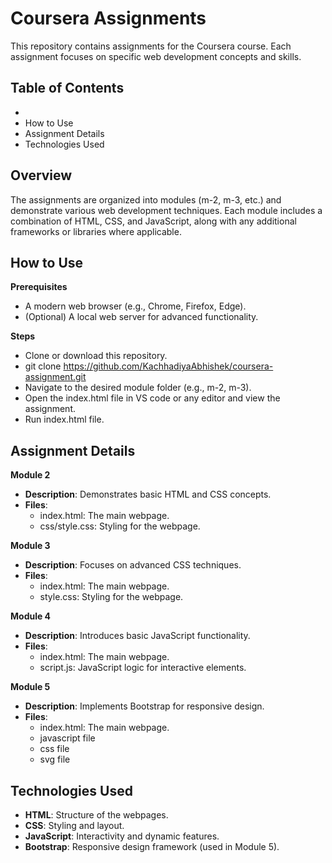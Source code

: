 # Coursera Assignments

This repository contains assignments for the Coursera course. Each assignment focuses on specific web development concepts and skills.

## Table of Contents

- <Overview>
- How to Use
- Assignment Details
- Technologies Used

## Overview

The assignments are organized into modules (m-2, m-3, etc.) and demonstrate various web development techniques. Each module includes a combination of HTML, CSS, and JavaScript, along with any additional frameworks or libraries where applicable.

## How to Use

**Prerequisites**
 - A modern web browser (e.g., Chrome, Firefox, Edge).
 - (Optional) A local web server for advanced functionality.

**Steps**
 - Clone or download this repository.
 - git clone <https://github.com/KachhadiyaAbhishek/coursera-assignment.git>
 - Navigate to the desired module folder (e.g., m-2, m-3).
 - Open the index.html file in VS code or any editor and view the assignment.
 - Run index.html file.

## Assignment Details

**Module 2**
- **Description**: Demonstrates basic HTML and CSS concepts.
- **Files**:
  - index.html: The main webpage.
  - css/style.css: Styling for the webpage.

**Module 3**
- **Description**: Focuses on advanced CSS techniques.
- **Files**:
  - index.html: The main webpage.
  - style.css: Styling for the webpage.

**Module 4**
- **Description**: Introduces basic JavaScript functionality.
- **Files**:
  - index.html: The main webpage.
  - script.js: JavaScript logic for interactive elements.

**Module 5**
- **Description**: Implements Bootstrap for responsive design.
- **Files**:
  - index.html: The main webpage.
  - javascript file
  - css file
  - svg file

## Technologies Used

- **HTML**: Structure of the webpages.
- **CSS**: Styling and layout.
- **JavaScript**: Interactivity and dynamic features.
- **Bootstrap**: Responsive design framework (used in Module 5).



